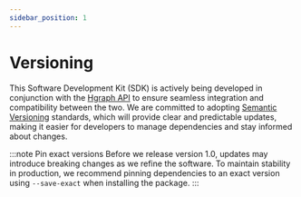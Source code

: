```yaml
---
sidebar_position: 1
---
```


# Versioning

This Software Development Kit (SDK) is actively being developed in conjunction with the [Hgraph API](https://hgraph.com) to ensure seamless integration and compatibility between the two. We are committed to adopting [Semantic Versioning](https://semver.org) standards, which will provide clear and predictable updates, making it easier for developers to manage dependencies and stay informed about changes.

:::note Pin exact versions
Before we release version 1.0, updates may introduce breaking changes as we refine the software. To maintain stability in production, we recommend pinning dependencies to an exact version using `--save-exact` when installing the package.
:::